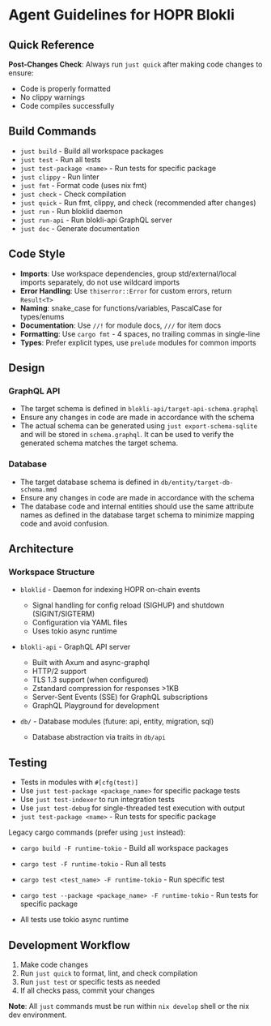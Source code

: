 # Agent Guidelines for HOPR Blokli

## Quick Reference

**Post-Changes Check**: Always run `just quick` after making code changes to ensure:

- Code is properly formatted
- No clippy warnings
- Code compiles successfully

## Build Commands

- `just build` - Build all workspace packages
- `just test` - Run all tests
- `just test-package <name>` - Run tests for specific package
- `just clippy` - Run linter
- `just fmt` - Format code (uses nix fmt)
- `just check` - Check compilation
- `just quick` - Run fmt, clippy, and check (recommended after changes)
- `just run` - Run bloklid daemon
- `just run-api` - Run blokli-api GraphQL server
- `just doc` - Generate documentation

## Code Style

- **Imports**: Use workspace dependencies, group std/external/local imports separately, do not use wildcard imports
- **Error Handling**: Use `thiserror::Error` for custom errors, return `Result<T>`
- **Naming**: snake_case for functions/variables, PascalCase for types/enums
- **Documentation**: Use `//!` for module docs, `///` for item docs
- **Formatting**: Use `cargo fmt` - 4 spaces, no trailing commas in single-line
- **Types**: Prefer explicit types, use `prelude` modules for common imports

## Design

### GraphQL API

- The target schema is defined in `blokli-api/target-api-schema.graphql`
- Ensure any changes in code are made in accordance with the schema
- The actual schema can be generated using `just export-schema-sqlite` and will be stored in `schema.graphql`. It can be used to verify the generated schema matches the target schema.

### Database

- The target database schema is defined in `db/entity/target-db-schema.mmd`
- Ensure any changes in code are made in accordance with the schema
- The database code and internal entities should use the same attribute names as
  defined in the database target schema to minimize mapping code and avoid
  confusion.

## Architecture

### Workspace Structure

- `bloklid` - Daemon for indexing HOPR on-chain events

  - Signal handling for config reload (SIGHUP) and shutdown (SIGINT/SIGTERM)
  - Configuration via YAML files
  - Uses tokio async runtime

- `blokli-api` - GraphQL API server

  - Built with Axum and async-graphql
  - HTTP/2 support
  - TLS 1.3 support (when configured)
  - Zstandard compression for responses >1KB
  - Server-Sent Events (SSE) for GraphQL subscriptions
  - GraphQL Playground for development

- `db/` - Database modules (future: api, entity, migration, sql)
  - Database abstraction via traits in `db/api`

## Testing

- Tests in modules with `#[cfg(test)]`
- Use `just test-package <package_name>` for specific package tests
- Use `just test-indexer` to run integration tests
- Use `just test-debug` for single-threaded test execution with output
- `just test-package <name>` - Run tests for specific package

Legacy cargo commands (prefer using `just` instead):

- `cargo build -F runtime-tokio` - Build all workspace packages
- `cargo test -F runtime-tokio` - Run all tests
- `cargo test <test_name> -F runtime-tokio` - Run specific test
- `cargo test --package <package_name> -F runtime-tokio` - Run tests for specific package

- All tests use tokio async runtime

## Development Workflow

1. Make code changes
2. Run `just quick` to format, lint, and check compilation
3. Run `just test` or specific tests as needed
4. If all checks pass, commit your changes

**Note**: All `just` commands must be run within `nix develop` shell or the nix dev environment.
